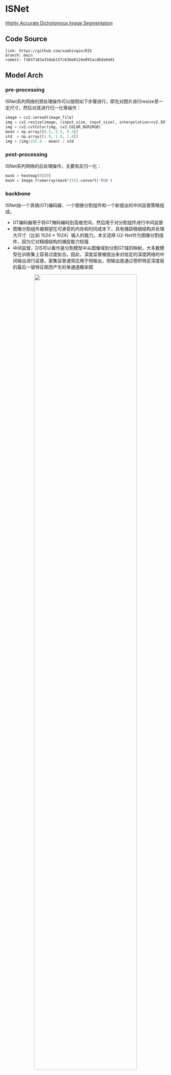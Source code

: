 
# ISNet

[Highly Accurate Dichotomous Image Segmentation](https://arxiv.org/abs/2203.03041)

## Code Source
```
link: https://github.com/xuebinqin/DIS
branch: main
commit: f3837183a33dab157c636e0124e091acd6da9dd1
```

## Model Arch

### pre-processing

ISNet系列网络的预处理操作可以按照如下步骤进行，即先对图片进行resize至一定尺寸，然后对其进行归一化等操作：

```python
image = cv2.imread(image_file)
img = cv2.resize(image, (input_size, input_size), interpolation=cv2.INTER_AREA)
img = cv2.cvtColor(img, cv2.COLOR_BGR2RGB)
mean = np.array([0.5, 0.5, 0.5])
std  = np.array([1.0, 1.0, 1.0])
img = (img/255.0 - mean) / std
```

### post-processing

ISNet系列网络的后处理操作，主要有反归一化：
```python
mask = heatmap[0][0]
mask = Image.fromarray(mask*255).convert('RGB')
```

### backbone

ISNet由一个真值(GT)编码器、一个图像分割组件和一个新提出的中间监督策略组成。
- GT编码器用于将GT掩码编码到高维空间，然后用于对分割组件进行中间监督
- 图像分割组件被期望在可承受的内存和时间成本下，具有捕获精细结构并处理大尺寸（比如 1024 × 1024）输入的能力。本文选择 U2-Net作为图像分割组件，因为它对精细结构的捕捉能力较强
- 中间监督，DIS可以看作是分割模型中从图像域到分割GT域的映射。大多数模型在训练集上容易过度拟合。因此，深度监督被提出来对给定的深度网络的中间输出进行监督。密集监督通常应用于侧输出，侧输出是通过卷积特定深度层的最后一层特征图而产生的单通道概率图

<div  align="center">
<img src="../../../images/cv/salient_object_detection/isnet/is-net.png" width="80%" height="80%">
</div>

### common

- GT Encoder
- Intermediate Supervision

## Model Info

### 模型性能

| Models  | Flops(G) | Params(M) | MAE ↓ | avg F-Measure ↑ | SM ↑ | Shapes |
| :---: | :--: | :--: | :---: | :--------: | :---: | :--------: |
| [ISNet](https://github.com/xuebinqin/DIS) | 34.753  |  44.047 | 0.114  |  0.672  | 0.789  | 3x320x320  |
| ISNet **vacc fp16** |  -  |  -  |  0.115  |  0.671  | 0.788  | 3x320x320  |
| ISNet **vacc kl_divergence int8** |  -  |  -  |   0.116  | 0.667 | 0.786 |  3x320x320  |


### 测评数据集说明


[ECSSD](http://www.cse.cuhk.edu.hk/leojia/projects/hsaliency/dataset.html)数据集，由香港中文大学的Yan等人于2013年建立, 包含了1000张图像, 这些图像由互联网得到。该数据集中的显著物体包含较复杂的结构, 且背景具备一定的复杂性。


<div  align="center">
<img src="../../../images/dataset/ecssd.jpg" width="80%" height="70%">
</div>

### 评价指标说明
显著性目标检测主要的评测指标包括：
- 均值绝对误差（Mean Absolute Error，MAE），用于通过测量归一化映射和真值掩码之间平均像素方向的绝对误差来解决这个问题，越小越好
- EMD距离(earth movers distance，EMD)，衡量的是显著性预测结果P与连续的人眼注意力真值分布Q之间的相似性, 该度量方式被定义为:从显著性预测结果P上的概率分布转移到连续的人眼注意力真值分布Q上的最小代价。因而, EMD距离越小, 表示估计结果越准确
- 交叉熵(kullback-leibler divergence，KLD)，主要基于信息理论, 经常被用于衡量两个概率分布之间的距离，在人眼关注点检测中, 该指标被定义为:通过显著性预测结果P来近似连续的人眼注意力真值分布Q时产生的信息损失，越小越好
- 标准化扫描路径显著性(normalized scanpath saliency, NSS)，是专门为显著性检测设计的评估指标，该指标被定义为:对在人眼关注点位置归一化的显著性(均值为0和归一化标准差)求平均。越小越好
- 线性相关系数(linear correlation coefficient, CC)，是一种用于衡量两个变量之间相关性的统计指标，在使用该度量时, 将显著性预测结果P和连续的人眼注意力真值分布Q视为随机变量。然后, 统计它们之间的线性相关性。该统计指标的取值范围是[-1, +1].当该指标的值接近-1或+1时, 代表显著性预测结果与真值标定高度相似
- 相似性测度(similarity metric, SIM)指标，将显著性预测结果P和连续的人眼注意力真值分布Q视为概率分布, 将二者归一化后, 通过计算每一个像素上的最小值, 最后加和得到。当相似性测度为1时, 表示两个概率分布一致; 为0时, 表示二者完全不同
- AUC指标(the area under the receiver operating characteristic curve, 简称ROC曲线), 即受试者工作特性曲线下面积.ROC曲线是以假阳性概率(false positive rate, FPR)为横轴, 以真阳性概率(true positive rate, 简称TPR)为纵轴所画出的曲线。AUC即为ROC曲线下的面积, 通过在[0, 1]上滑动的阈值, 能够将显著性检测结果P进行二值化, 从而得到ROC曲线。ROC曲线越趋近于左上方, AUC数值越大, 说明算法性能越好。当接近1时, 代表着显著性估计与真值标定完全一致
- F-Measure，由于查准率和查全率相互制约, 且查准率-查全率曲线包含了两个维度的评估指标, 不易比较, 因而需要就二者进行综合考量。该指标同时考虑了查准率和查全率, 能够较为全面、直观地反映出算法的性能。F-值指标的数值越大, 说明算法性能越好
- 结构相似性（Structural measure，S-measure）：用以评估实值显著性映射与真实值之间的结构相似性，其中So和Sr分别指对象感知和区域感知结构的相似性，越大越好

## Build_In Deploy
### step.1 获取预训练模型
- 观察[Inference.py#L48](https://github.com/xuebinqin/DIS/blob/main/IS-Net/Inference.py#L48)，模型forward后只使用到第一个返回值。为减少模型推理时的数据拷贝，修改[models/isnet.py#L610](https://github.com/xuebinqin/DIS/blob/main/IS-Net/models/isnet.py#L610)，只返回第一值，`return F.sigmoid(d1)`
- 在原仓库[Inference.py#L32](https://github.com/xuebinqin/DIS/blob/main/IS-Net/Inference.py#L32)，定义模型和加载训练权重后，添加以下脚本，执行即可导出onnx和torchscript：
```python
input_shape = (1, 3, 320, 320)
shape_dict = [("input", input_shape)]
input_data = torch.randn(input_shape)
with torch.no_grad():
    scripted_model = torch.jit.trace(net, input_data).eval()
    scripted_model.save(model_path.replace(".pth", ".torchscript.pt"))
    scripted_model = torch.jit.load(model_path.replace(".pth", ".torchscript.pt"))

    torch.onnx.export(net, input_data, model_path.replace(".pth", ".onnx"), input_names=["input"], output_names=["output"], opset_version=11,
    dynamic_axes= {
        "input": {0: 'batch_size', 2 : 'in_height', 3: 'in_width'},
        "output": {0: 'batch_size', 2: 'out_height', 3:'out_width'},
        }
    )
```

### step.2 准备数据集
- 下载[ECSSD](http://www.cse.cuhk.edu.hk/leojia/projects/hsaliency/dataset.html)数据集

### step.3 模型转换
1. 根据具体模型，修改编译配置
    - [official_isnet.yaml](./build_in/build/official_isnet.yaml)
    
    > - runstream推理，编译参数`backend.type: tvm_vacc`
    > - fp16精度: 编译参数`backend.dtype: fp16`
    > - int8精度: 编译参数`backend.dtype: int8`，需要配置量化数据集和预处理算子

2. 模型编译

    ```bash
    cd isnet
    mkdir workspace
    cd workspace
    vamc compile ./build_in/build/official_isnet.yaml
    ```

### step.4 模型推理
1. runstream
    - 参考：[official_vsx_inference.py](./build_in/vsx/python/official_vsx_inference.py)
    ```bash
    python ./build_in/vsx/python/official_vsx_inference.py \
        --image_dir /path/to/sod/ECSSD/image  \
        --model_prefix_path deploy_weights/official_isnet_run_stream_fp16/mod \
        --vdsp_params_info ./build_in/vdsp_params/official-isnet-vdsp_params.json \
        --save_dir ./runstream_output \
        --device 0
    ```

    - 统计精度信息，基于[eval.py](../common/eval/eval.py)
        ```
        python ../common/eval/eval.py --dataset-json path/to/config_dataset.json --method-json path/to/source_code/config_method.json
        ```
        - 来自[PySODEvalToolkit](https://github.com/lartpang/PySODEvalToolkit)工具箱
        - 配置数据集路径：[config_dataset.json](../common/eval/examples/config_dataset.json)
        - 配置模型推理结果路径及图片格式：[config_method.json](../common/eval/examples/config_method.json)

    <details><summary>点击查看精度统计结果</summary>

    - fp16精度：
    Dataset: ECSSD

    | methods   |   mae |   maxfmeasure |   avgfmeasure |   adpfmeasure |   maxprecision |   avgprecision |   maxrecall |   avgrecall |   maxem |   avgem |   adpem |    sm |   wfm |
    |-----------|-------|---------------|---------------|---------------|----------------|----------------|-------------|-------------|---------|---------|---------|-------|-------|
    | Method1   |  0.12 |         0.743 |         0.661 |         0.729 |          0.836 |          0.772 |           1 |       0.686 |   0.836 |   0.744 |   0.829 | 0.779 | 0.637 |

    - int8精度：
    Dataset: ECSSD

    | methods   |   mae |   maxfmeasure |   avgfmeasure |   adpfmeasure |   maxprecision |   avgprecision |   maxrecall |   avgrecall |   maxem |   avgem |   adpem |    sm |   wfm |
    |-----------|-------|---------------|---------------|---------------|----------------|----------------|-------------|-------------|---------|---------|---------|-------|-------|
    | Method1   | 0.118 |         0.747 |         0.663 |         0.731 |          0.841 |          0.775 |           1 |       0.689 |   0.841 |   0.746 |   0.833 | 0.782 | 0.641 |

    </details>

### step.5 性能精度测试
1. 性能测试
    - 配置vdsp参数[official-isnet-vdsp_params.json](./build_in/vdsp_params/official-isnet-vdsp_params.json)，执行
    ```
    vamp -m deploy_weights/official_isnet_run_stream_int8/mod \
    --vdsp_params ./build_in/vdsp_params/official-isnet-vdsp_params.json \
    -i 1 p 1 -b 1
    ```

2. 精度测试
    > **可选步骤**，通过vamp推理方式获得推理结果，然后解析及评估精度；与前文基于runstream脚本形式评估精度效果一致

    - 数据准备，基于[image2npz.py](../common/utils/image2npz.py)，将评估数据集转换为npz格式，生成对应的`npz_datalist.txt`：
    ```bash
    python ../common/utils/image2npz.py \
        --dataset_path sod/ECSSD/image \
        --target_path sod/ECSSD/image_npz \
        --text_path npz_datalist.txt
    ```

    - vamp推理得到npz结果：
    ```bash
    vamp -m deploy_weights/official_isnet_run_stream_int8/mod \
        --vdsp_params ./build_in/vdsp_params/official-isnet-vdsp_params.json \
        -i 1 p 1 -b 1 \
        --datalist npz_datalist.txt \
        --path_output npz_output
    ```

    - 解析npz结果，参考：[vamp_eval.py](./build_in/vdsp_params/vamp_eval.py)
    ```bash
    python ./build_in/vdsp_params/vamp_eval.py \
        --src_dir data/ECSSD/image \
        --gt_dir data/ECSSD/mask \
        --input_npz_path npz_datalist.txt \
        --out_npz_dir npz_output \
        --input_shape 320 320 \
        --draw_dir npz_draw_result \
        --vamp_flag
    ```

    - 统计精度信息，基于[eval.py](../common/eval/eval.py)
        ```
        python ../common/eval/eval.py --dataset-json path/to/config_dataset.json --method-json path/to/source_code/config_method.json
        ```
        - 来自[PySODEvalToolkit](https://github.com/lartpang/PySODEvalToolkit)工具箱
        - 配置数据集路径：[config_dataset.json](../common/eval/examples/config_dataset.json)
        - 配置模型推理结果路径及图片格式：[config_method.json](../common/eval/examples/config_method.json)
        
